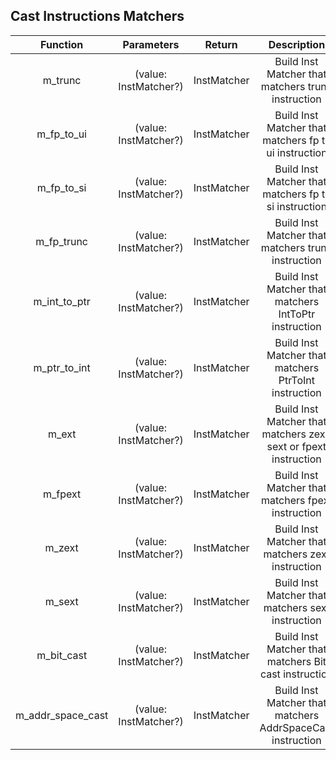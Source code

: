 ## Cast Instructions Matchers

|     Function      |      Parameters       |   Return    |                           Description                            |
| :---------------: | :-------------------: | :---------: | :--------------------------------------------------------------: |
|      m_trunc      | (value: InstMatcher?) | InstMatcher |        Build Inst Matcher that matchers trunc instruction        |
|    m_fp_to_ui     | (value: InstMatcher?) | InstMatcher |      Build Inst Matcher that matchers fp to ui instruction       |
|    m_fp_to_si     | (value: InstMatcher?) | InstMatcher |      Build Inst Matcher that matchers fp to si instruction       |
|    m_fp_trunc     | (value: InstMatcher?) | InstMatcher |        Build Inst Matcher that matchers trunc instruction        |
|   m_int_to_ptr    | (value: InstMatcher?) | InstMatcher |      Build Inst Matcher that matchers IntToPtr instruction       |
|   m_ptr_to_int    | (value: InstMatcher?) | InstMatcher |      Build Inst Matcher that matchers PtrToInt instruction       |
|       m_ext       | (value: InstMatcher?) | InstMatcher | Build Inst Matcher that matchers zext, sext or fpext instruction |
|      m_fpext      | (value: InstMatcher?) | InstMatcher |        Build Inst Matcher that matchers fpext instruction        |
|      m_zext       | (value: InstMatcher?) | InstMatcher |        Build Inst Matcher that matchers zext instruction         |
|      m_sext       | (value: InstMatcher?) | InstMatcher |        Build Inst Matcher that matchers sext instruction         |
|    m_bit_cast     | (value: InstMatcher?) | InstMatcher |      Build Inst Matcher that matchers Bit cast instruction       |
| m_addr_space_cast | (value: InstMatcher?) | InstMatcher |    Build Inst Matcher that matchers AddrSpaceCast instruction    |
